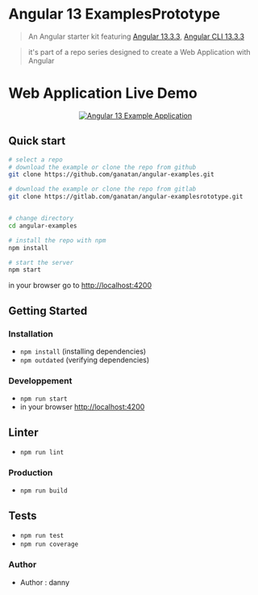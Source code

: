 # Angular 13 ExamplesPrototype

> An Angular starter kit featuring [Angular 13.3.3](https://angular.io), [Angular CLI 13.3.3](https://cli.angular.io/)

> it's part of a repo series designed to create a Web Application with Angular

# Web Application Live Demo
<p align="center">
  <p align="center">
    <a href="https://angular.ganatan.com/">
      <img src="https://media.giphy.com/media/9BuBBLc7keCgRojp92/giphy.gif" alt="Angular 13 Example 
      Application"/>
    </a>
  </p>
</p>

## Quick start

```bash
# select a repo
# download the example or clone the repo from github
git clone https://github.com/ganatan/angular-examples.git

# download the example or clone the repo from gitlab
git clone https://gitlab.com/ganatan/angular-examplesrototype.git


# change directory
cd angular-examples

# install the repo with npm
npm install

# start the server
npm start

```
in your browser go to [http://localhost:4200](http://localhost:4200) 

## Getting Started

### Installation
* `npm install` (installing dependencies)
* `npm outdated` (verifying dependencies)

### Developpement
* `npm run start`
* in your browser [http://localhost:4200](http://localhost:4200) 

## Linter
* `npm run lint`

### Production 
* `npm run build`

## Tests
* `npm run test`
* `npm run coverage`

### Author
* Author  : danny